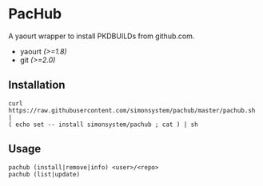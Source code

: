 # PacHub

A yaourt wrapper to install PKDBUILDs from github.com.

- yaourt *(>=1.8)*
- git *(>=2.0)*

## Installation

    curl https://raw.githubusercontent.com/simonsystem/pachub/master/pachub.sh |
    ( echo set -- install simonsystem/pachub ; cat ) | sh

## Usage

    pachub (install|remove|info) <user>/<repo>
    pachub (list|update)
